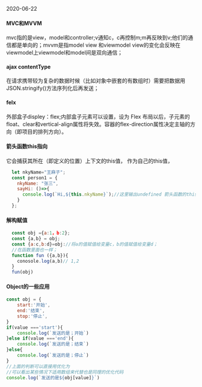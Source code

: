 2020-06-22

#### MVC和MVVM
mvc指的是view，model和controller;v通知c，c再控制m;m再反映到v;他们的通信都是单向的；mvvm是指model view 和viewmodel view的变化会反映在viewmodel上viewmodel和model间是双向通信；
#### ajax contentType
在请求携带较为复杂的数据时候（比如对象中嵌套的有数组时）需要把数据用JSON.stringify()方法序列化后再发送；
#### felx
外部盒子displey：flex;内部盒子元素可以设置，设为 Flex 布局以后，子元素的float、clear和vertical-align属性将失效。容器的flex-direction属性决定主轴的方向（即项目的排列方向）。
#### 箭头函数this指向
它会捕获其所在（即定义的位置）上下文的this值， 作为自己的this值，

```javascript
  let nkyName="王麻子";
  const person1 = {
    nkyName: "张三",
    sayHi: ()=>{
      console.log(`Hi,${this.nkyName}`);//这里输出undefined 箭头函数的this继承的是父执行上下文里面的this；父执行是person1；父执行上下文是window;let不会挂载在window上
    }
  };
```

#### 解构赋值
```javascript
  const obj ={a:1，b:2};
  const {a,b} = obj;
  const {a:c,b:d}=obj://将a的值赋值给变量c，b的值赋值给变量d；
  //在函数里面也一样；
  function fun ({a,b}){
    conosole.log(a,b)// 1,2
  }
  fun(obj)
```

#### Object的一些应用

```javascript
const obj = {
    start:'开始',
    end:'结束',
    stop:'停止',
}
if(value ==='start'){
    console.log(`发送的是；开始`)
}else if(value ==='end'){
    console.log(`发送的是；结束`)
}else{
    console.log(`发送的是；停止`)
}
//上面的判断可以直接用优化为
//可以看出某些情况下适用数组来代替也是同理的优化代码
console.log(`发送的是${obj[value]}`)
```

